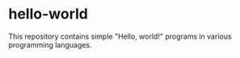 # hello-world
This repository contains simple "Hello, world!" programs in various programming languages.
